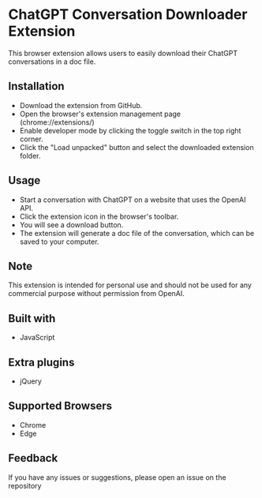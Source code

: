 # ChatGPT Conversation Downloader Extension
This browser extension allows users to easily download their ChatGPT conversations in a doc file.
## Installation
- Download the extension from GitHub.
- Open the browser's extension management page (chrome://extensions/)
- Enable developer mode by clicking the toggle switch in the top right corner.
- Click the "Load unpacked" button and select the downloaded extension folder.

## Usage
- Start a conversation with ChatGPT on a website that uses the OpenAI API.
- Click the extension icon in the browser's toolbar.
- You will see a download button.
- The extension will generate a doc file of the conversation, which can be saved to your computer.

## Note
This extension is intended for personal use and should not be used for any commercial purpose without permission from OpenAI.

## Built with
- JavaScript

## Extra plugins
- jQuery

## Supported Browsers
- Chrome
- Edge

## Feedback
If you have any issues or suggestions, please open an issue on the repository